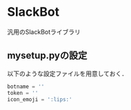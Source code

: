 SlackBot
===============

汎用のSlackBotライブラリ

## mysetup.pyの設定
以下のような設定ファイルを用意しておく．

```python
botname = ''
token = ''
icon_emoji = ':lips:'
```

